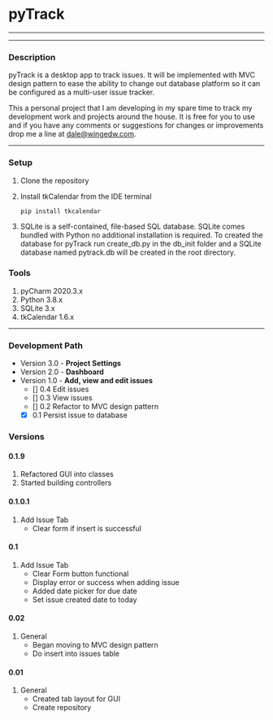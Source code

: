 # pyTrack
***
***
### Description
pyTrack is a desktop app to track issues.
It will be implemented with MVC design pattern
to ease the ability to change out database platform
 so it can be configured as a
multi-user issue tracker.

This a personal project that I am developing in my spare time
to track my development work and projects around the house.
It is free for you to use and if you have any comments
or suggestions for changes or improvements drop me a line at dale@wingedw.com.

---
### Setup
1. Clone the repository
2. Install tkCalendar from the IDE terminal

   ```pip install tkcalendar```
3. SQLite is a self-contained, file-based SQL 
database. SQLite comes bundled with Python no
additional installation is required. To created 
the database for pyTrack run create_db.py in
the db_init folder and a SQLite database named
pytrack.db will be created in the root directory.

### Tools
1. pyCharm 2020.3.x
2. Python 3.8.x
3. SQLite 3.x
4. tkCalendar 1.6.x

---

### Development Path
* Version 3.0 - **Project Settings**
* Version 2.0 - **Dashboard**
* Version 1.0 - **Add, view and edit issues**
   - [] 0.4 Edit issues
   - [] 0.3 View issues
   - [] 0.2 Refactor to MVC design pattern
   - [x] 0.1 Persist issue to database 

### Versions
#### 0.1.9
1. Refactored GUI into classes
2. Started building controllers
#### 0.1.0.1
1. Add Issue Tab
   * Clear form if insert is successful
#### 0.1
1. Add Issue Tab
   * Clear Form button functional
   * Display error or success when adding issue
   * Added date picker for due date
   * Set issue created date to today 
#### 0.02
1. General
    * Began moving to MVC design pattern
    * Do insert into issues table
#### 0.01
1. General
    * Created tab layout for GUI
    * Create repository
